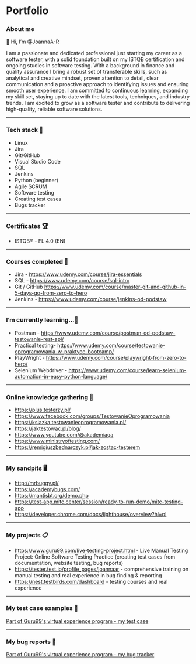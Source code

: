 # Portfolio

### About me
👋 Hi, I’m @JoannaA-R

I am a passionate and dedicated professional just starting my career as a software tester, with a solid foundation built on my ISTQB certification and ongoing studies in software testing. 
With a background in finance and quality assurance I bring a robust set of transferable skills, such as analytical and creative mindset, proven attention to detail, clear communication and a proactive approach to identifying issues and ensuring smooth user experience. 
I am committed to continuous learning, expanding my skill set, staying up to date with the latest tools, techniques, and industry trends.
I am excited to grow as a software tester and contribute to delivering high-quality, reliable software solutions.

----
### Tech stack 🚀

* Linux
* Jira
* Git/GitHub
* Visual Studio Code
* SQL
* Jenkins
* Python (beginner)
* Agile SCRUM
* Software testing
* Creating test cases
* Bugs tracker

--------

### Certificates 🏆

* ISTQB® - FL 4.0 (EN)

------

### Courses completed 🎯

* Jira - https://www.udemy.com/course/jira-essentials
* SQL - https://www.udemy.com/course/sql-intro
* Git / GitHub https://www.udemy.com/course/master-git-and-github-in-5-days-go-from-zero-to-hero
* Jenkins - https://www.udemy.com/course/jenkins-od-podstaw
  
-----
### I’m currently learning...🌱

* Postman - https://www.udemy.com/course/postman-od-podstaw-testowanie-rest-api/
* Practical testing- https://www.udemy.com/course/testowanie-oprogramowania-w-praktyce-bootcamp/
* PlayWright - https://www.udemy.com/course/playwright-from-zero-to-hero/
* Selenium Webdriver - https://www.udemy.com/course/learn-selenium-automation-in-easy-python-language/

-----
### Online knowledge gathering 📖

* https://plus.testerzy.pl/
* https://www.facebook.com/groups/TestowanieOprogramowania
* https://ksiazka.testowanieoprogramowania.pl/
* https://jaktestowac.pl/blog/
* https://www.youtube.com/@akademiaqa
* https://www.ministryoftesting.com/
* https://remigiuszbednarczyk.pl/jak-zostac-testerem

-----

### My sandpits 🖥️

* http://mrbuggy.pl/
* https://academybugs.com/
* https://mantisbt.org/demo.php
* https://test-app.mitc.center/session/ready-to-run-demo/mitc-testing-app
* https://developer.chrome.com/docs/lighthouse/overview?hl=pl

-----

### My projects 📋

* https://www.guru99.com/live-testing-project.html - Live Manual Testing Project: Online Software Testing Practice (creating test cases from documentation, website testing, bug reports) 
* https://tester.test.io/profile_pages/joannaar - comprehensive training on manual testing and real experience in bug finding & reporting
* https://nest.testbirds.com/dashboard - testing courses and real experience

-----

### My test case examples 📒

[Part of Guru99's virtual experience program - my test case](https://docs.google.com/spreadsheets/d/19cu1x7wWVRFzdnaI1gN6iAwG93nZN4FBuIKhpo5aTPg/edit?gid=3#gid=3)

-----

### My bug reports 📒

[Part of Guru99's virtual experience program - my bug tracker](https://docs.google.com/spreadsheets/d/1yaMkWBykw6LEMuhpjdh0OfrWZr6pB65aL2oBTXrowTQ/edit?gid=0#gid=0)




















<!---
JoannaA-R/JoannaA-R is a ✨ special ✨ repository because its `README.md` (this file) appears on your GitHub profile.
You can click the Preview link to take a look at your changes.
--->
